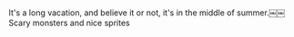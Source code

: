 It's a long vacation, and believe it or not, it's in the middle of summer.￼￼Scary monsters and nice sprites